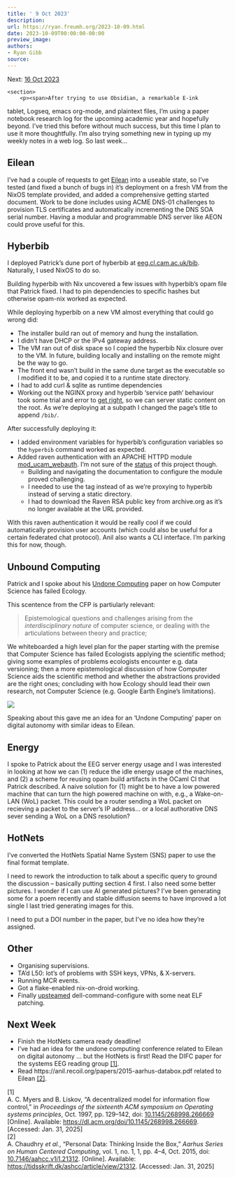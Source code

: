 ```yaml
---
title: ' 9 Oct 2023'
description:
url: https://ryan.freumh.org/2023-10-09.html
date: 2023-10-09T00:00:00-00:00
preview_image:
authors:
- Ryan Gibb
source:
---
```


<article>
    <div class="container">
        <span>  </span>
        <span>  Next: <a href="https://ryan.freumh.org/2023-10-16.html">16 Oct 2023</a>  </span>
    </div>
    
    <section>
        <p><span>After trying to use Obsidian, a remarkable E-ink
tablet, Logseq, emacs org-mode, and plaintext files, I’m using a paper
notebook research log for the upcoming academic year and hopefully
beyond. I’ve tried this before without much success, but this time I
plan to use it more thoughtfully. I’m also trying something new in
typing up my weekly notes in a web log. So last week…</span></p>
<h2>Eilean</h2>
<p><span>I’ve had a couple of requests to get <a href="https://github.com/RyanGibb/eilean-nix">Eilean</a> into a useable
state, so I’ve tested (and fixed a bunch of bugs in) it’s deployment on
a fresh VM from the NixOS template provided, and added a comprehensive
getting started document. Work to be done includes using ACME DNS-01
challenges to provision TLS certificates and automatically incrementing
the DNS SOA serial number. Having a modular and programmable DNS server
like AEON could prove useful for this.</span></p>
<h2>Hyberbib</h2>
<p><span>I deployed Patrick’s dune port of hyberbib
at <a href="https://eeg.cl.cam.ac.uk/bib/">eeg.cl.cam.ac.uk/bib</a>.
Naturally, I used NixOS to do so.</span></p>
<p><span>Building hyperbib with Nix uncovered a few
issues with hyperbib’s opam file that Patrick fixed. I had to pin
dependencies to specific hashes but otherwise opam-nix worked as
expected.</span></p>
<p><span>While deploying hyperbib on a new VM
almost everything that could go wrong did:</span></p>
<ul>
<li>The installer build ran out of memory and hung the
installation.</li>
<li>I didn’t have DHCP or the IPv4 gateway address.</li>
<li>The VM ran out of disk space so I copied the hyperbib Nix closure
over to the VM. In future, building locally and installing on the remote
might be the way to go.</li>
<li>The front end wasn’t build in the same dune target as the executable
so I modified it to be, and copied it to a runtime state directory.</li>
<li>I had to add curl &amp; sqlite as runtime dependencies</li>
<li>Working out the NGINX proxy and hyperbib ‘service path’ behaviour
took some trial and error to <a href="https://github.com/RyanGibb/hyperbib/commit/d9c76a7e321d9e9155b31f895b58ffc54b53cd4f">get
right</a>, so we can server static content on the root. As we’re
deploying at a subpath I changed the page’s title to append
<code>/bib/</code>.</li>
</ul>
<p><span>After successfully deploying
it:</span></p>
<ul>
<li>I added environment variables for hyperbib’s configuration variables
so the <code>hyperbib</code> command worked as expected.</li>
<li>Added raven authentication with an APACHE HTTPD module <a href="https://github.com/cambridgeuniversity/mod_ucam_webauth/">mod_ucam_webauth</a>.
I’m not sure of the <a href="https://github.com/cambridgeuniversity/mod_ucam_webauth/issues/28">status</a>
of this project though.
<ul>
<li>Building and navigating the documentation to configure the module
proved challenging.</li>
<li>I needed to use the <location> tag instead of <directory> as we’re
proxying to hyperbib instead of serving a static directory.</directory></location></li>
<li>I had to download the Raven RSA public key from archive.org as it’s
no longer available at the URL provided.</li>
</ul></li>
</ul>
<p><span>With this raven authentication it would be
really cool if we could automatically provision user accounts (which
could also be useful for a certain federated chat protocol). Anil also
wants a CLI interface. I’m parking this for now, though.</span></p>
<h2>Unbound Computing</h2>
<p><span>Patrick and I spoke about his <a href="https://undonecs.sciencesconf.org/">Undone Computing</a> paper on
how Computer Science has failed Ecology.</span></p>
<p><span>This scentence from the CFP is
partiularly relevant:</span></p>
<blockquote>
<p><span>Epistemological questions and
challenges arising from the <em>interdisciplinary nature</em> of
computer science, or dealing with the articulations between theory and
practice;</span></p>
</blockquote>
<p><span>We whiteboarded a high level plan
for the paper starting with the premise that Computer Science has failed
Ecologists applying the scientific method; giving some examples of
problems ecologists encounter e.g.&nbsp;data versioning; then a more
epistemological discussion of how Computer Science aids the scientific
method and whether the abstractions provided are the right ones;
concluding with how Ecology should lead their own research, not Computer
Science (e.g.&nbsp;Google Earth Engine’s limitations).</span></p>
<p><img src="https://ryan.freumh.org/images/2023-10-13-patrick-unbound-computing.jpg"></p>
<p><span>Speaking about this gave me an
idea for an ‘Undone Computing’ paper on digital autonomy with similar
ideas to Eilean.</span></p>
<h2>Energy</h2>
<p><span>I spoke to Patrick about the EEG server
energy usage and I was interested in looking at how we can (1) reduce
the idle energy usage of the machines, and (2) a scheme for reusing opam
build artifacts in the OCaml CI that Patrick described. A naive solution
for (1) might be to have a low powered machine that can turn the high
powered machine on with, e.g., a Wake-on-LAN (WoL) packet. This could be
a router sending a WoL packet on recieving a packet to the server’s IP
address… or a local authorative DNS sever sending a WoL on a DNS
resolution?</span></p>
<h2>HotNets</h2>
<p><span>I’ve converted the HotNets Spatial Name
System (SNS) paper to use the final format template.</span></p>
<p><span>I need to rework the introduction to talk
about a specific query to ground the discussion – basically putting
section 4 first. I also need some better pictures. I wonder if I can use
AI generated pictures? I’ve been generating some for a poem recently and
stable diffusion seems to have improved a lot single I last tried
generating images for this.</span></p>
<p><span>I need to put a DOI number in the paper,
but I’ve no idea how they’re assigned.</span></p>
<h2>Other</h2>
<ul>
<li>Organising supervisions.</li>
<li>TA’d L50: lot’s of problems with SSH keys, VPNs, &amp;
X-servers.</li>
<li>Running MCR events.</li>
<li>Got a flake-enabled nix-on-droid working.</li>
<li>Finally <a href="https://github.com/NixOS/nixpkgs/pull/260715">upsteamed</a>
dell-command-configure with some neat ELF patching.</li>
</ul>
<h2>Next Week</h2>
<ul>
<li>Finish the HotNets camera ready deadline!</li>
<li>I’ve had an idea for the undone computing conference related to
Eilean on digital autonomy … but the HotNets is first! Read the DIFC
paper for the systems EEG reading group <span class="citation" data-cites="myersDecentralizedModelInformation1997"><a href="https://ryan.freumh.org/atom.xml#ref-myersDecentralizedModelInformation1997" role="doc-biblioref">[1]</a></span>.</li>
<li>Read https://anil.recoil.org/papers/2015-aarhus-databox.pdf related
to Eilean <span class="citation" data-cites="chaudhryPersonalDataThinking2015"><a href="https://ryan.freumh.org/atom.xml#ref-chaudhryPersonalDataThinking2015" role="doc-biblioref">[2]</a></span>.</li>
</ul>
<div class="references csl-bib-body" data-entry-spacing="0" role="list">
<div class="csl-entry" role="listitem">
<span><div class="csl-left-margin">[1] </div><div class="csl-right-inline">A. C. Myers and B. Liskov, <span>“A
decentralized model for information flow control,”</span> in
<em>Proceedings of the sixteenth <span>ACM</span> symposium on
<span>Operating</span> systems principles</em>, Oct. 1997, pp. 129–142,
doi: <a href="https://doi.org/10.1145/268998.266669">10.1145/268998.266669</a>
[Online]. Available: <a href="https://dl.acm.org/doi/10.1145/268998.266669">https://dl.acm.org/doi/10.1145/268998.266669</a>.
[Accessed: Jan. 31, 2025]</div></span>
</div>
<div class="csl-entry" role="listitem">
<span><div class="csl-left-margin">[2] </div><div class="csl-right-inline">A. Chaudhry <em>et al.</em>, <span>“Personal
<span>Data</span>: <span>Thinking Inside</span> the
<span>Box</span>,”</span> <em>Aarhus Series on Human Centered
Computing</em>, vol. 1, no. 1, 1, pp. 4–4, Oct. 2015, doi: <a href="https://doi.org/10.7146/aahcc.v1i1.21312">10.7146/aahcc.v1i1.21312</a>.
[Online]. Available: <a href="https://tidsskrift.dk/ashcc/article/view/21312">https://tidsskrift.dk/ashcc/article/view/21312</a>.
[Accessed: Jan. 31, 2025]</div></span>
</div>
</div>
    </section>
</article>

